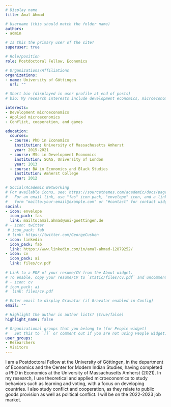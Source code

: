 ```yaml
---
# Display name
title: Amal Ahmad

# Username (this should match the folder name)
authors:
- admin

# Is this the primary user of the site?
superuser: true

# Role/position
role: Postdoctoral Fellow, Economics

# Organizations/Affiliations
organizations:
- name: University of Göttingen
  url: ""

# Short bio (displayed in user profile at end of posts)
# bio: My research interests include development economics, microeconomics, and conflict studies.

interests:
- Development microeconomics
- Applied microeconomics
- Conflict, cooperation, and games

education:
  courses:
  - course: PhD in Economics
    institution: University of Massachusetts Amherst
    year: 2015-2021
  - course: MSc in Development Economics
    institution: SOAS, University of London
    year: 2013
  - course: BA in Economics and Black Studies
    institution: Amherst College
    year: 2012

# Social/Academic Networking
# For available icons, see: https://sourcethemes.com/academic/docs/page-builder/#icons
#   For an email link, use "fas" icon pack, "envelope" icon, and a link in the
#   form "mailto:your-email@example.com" or "#contact" for contact widget.
social:
- icon: envelope
  icon_pack: fas
  link: mailto:amal.ahmad@uni-goettingen.de
# - icon: twitter
 # icon_pack: fab
 # link: https://twitter.com/GeorgeCushen
- icon: linkedin
  icon_pack: fab
  link: https://www.linkedin.com/in/amal-ahmad-12879252/
- icon: cv
  icon_pack: ai
  link: files/cv.pdf
  
# Link to a PDF of your resume/CV from the About widget.
# To enable, copy your resume/CV to `static/files/cv.pdf` and uncomment the lines below.
# - icon: cv
# icon_pack: ai
#  link: files/cv.pdf

# Enter email to display Gravatar (if Gravatar enabled in Config)
email: ""

# Highlight the author in author lists? (true/false)
highlight_name: false

# Organizational groups that you belong to (for People widget)
#   Set this to `[]` or comment out if you are not using People widget.
user_groups:
- Researchers
- Visitors
---
```


I am a Postdoctoral Fellow at the University of Göttingen, in the department of Economics and the Center for Modern Indian Studies, having completed a PhD in Economics at the University of Massachusetts Amherst (2021). In my research, I use theoretical and applied microeconomics to study behaviors such as learning and voting, with a focus on developing countries. I also study conflict and cooperation, as they relate to public goods provision as well as political conflict. I will be on the 2022-2023 job market. 

